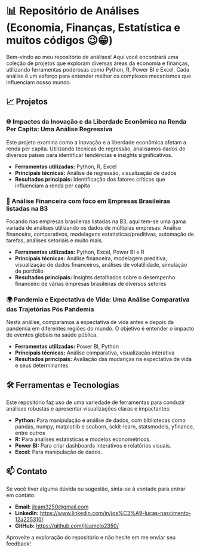 # 📊 Repositório de Análises (Economia, Finanças, Estatística e muitos códigos 😉😁)

Bem-vindo ao meu repositório de análises! Aqui você encontrará uma coleção de projetos que exploram diversas áreas da economia e finanças, utilizando ferramentas poderosas como Python, R, Power BI e Excel. Cada análise é um esforço para entender melhor os complexos mecanismos que influenciam nosso mundo.

## 📈 Projetos

### 🌐 Impactos da Inovação e da Liberdade Econômica na Renda Per Capita: Uma Análise Regressiva
Este projeto examina como a inovação e a liberdade econômica afetam a renda per capita. Utilizando técnicas de regressão, analisamos dados de diversos países para identificar tendências e insights significativos.

- **Ferramentas utilizadas:** Python, R, Excel
- **Principais técnicas:** Análise de regressão, visualização de dados
- **Resultados principais:** Identificação dos fatores críticos que influenciam a renda per capita

### 🚀 Análise Financeira com foco em Empresas Brasileiras listadas na B3
Focando nas empresas brasileiras listadas na B3, aqui tem-se uma gama variada de análises utilizando os dados de múltiplas empresas: Análise financeira, comparativos, modelagens estatísticas/preditivas, automação de tarefas, análises setoriais e muito mais.

- **Ferramentas utilizadas:** Python, Excel, Power BI e R
- **Principais técnicas:** Análise financeira, modelagem preditiva, visualização de dados financeiros, análises de volatilidade, simulação de portfólio
- **Resultados principais:** Insights detalhados sobre o desempenho financeiro de várias empresas brasileiras de diversos setores

### 🌍 Pandemia e Expectativa de Vida: Uma Análise Comparativa das Trajetórias Pós Pandemia
Nesta análise, comparamos a expectativa de vida antes e depois da pandemia em diferentes regiões do mundo. O objetivo é entender o impacto de eventos globais na saúde pública.

- **Ferramentas utilizadas:** Power BI, Python
- **Principais técnicas:** Análise comparativa, visualização interativa
- **Resultados principais:** Avaliação das mudanças na expectativa de vida e seus determinantes

## 🛠️ Ferramentas e Tecnologias

Este repositório faz uso de uma variedade de ferramentas para conduzir análises robustas e apresentar visualizações claras e impactantes:

- **Python:** Para manipulação e análise de dados, com bibliotecas como pandas, numpy, matplotlib e seaborn, sckit-learn, statsmodels, yfinance, entre outros
- **R:** Para análises estatísticas e modelos econométricos.
- **Power BI:** Para criar dashboards interativos e relatórios visuais.
- **Excel:** Para manipulação de dados..

## 📫 Contato

Se você tiver alguma dúvida ou sugestão, sinta-se à vontade para entrar em contato:

- **Email:** jlcam3250@gmail.com
- **LinkedIn:** https://www.linkedin.com/in/jos%C3%A9-lucas-nascimento-12a225310/
- **GitHub:** https://github.com/jlcamelo2350/

Aproveite a exploração do repositório e não hesite em me enviar seu feedback!

